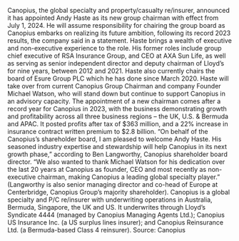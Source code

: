 Canopius, the global specialty and property/casualty re/insurer, announced it has appointed Andy Haste as its new group chairman with effect from July 1, 2024.
He will assume responsibility for chairing the group board as Canopius embarks on realizing its future ambition, following its record 2023 results, the company said in a statement.
Haste brings a wealth of executive and non-executive experience to the role. His former roles include group chief executive of RSA Insurance Group, and CEO at AXA Sun Life, as well as serving as senior independent director and deputy chairman of Lloyd’s for nine years, between 2012 and 2021. Haste also currently chairs the board of Esure Group PLC which he has done since March 2020.
Haste will take over from current Canopius Group Chairman and company Founder Michael Watson, who will stand down but continue to support Canopius in an advisory capacity.
The appointment of a new chairman comes after a record year for Canopius in 2023, with the business demonstrating growth and profitability across all three business regions – the UK, U.S. & Bermuda and APAC. It posted profits after tax of $363 million, and a 22% increase in insurance contract written premium to $2.8 billion.
“On behalf of the Canopius’s shareholder board, I am pleased to welcome Andy Haste. His seasoned industry expertise and stewardship will help Canopius in its next growth phase,” according to Ben Langworthy, Canopius shareholder board director. “We also wanted to thank Michael Watson for his dedication over the last 20 years at Canopius as founder, CEO and most recently as non-executive chairman, making Canopius a leading global specialty player.” (Langworthy is also senior managing director and co-head of Europe at Centerbridge, Canopius Group’s majority shareholder).
Canopius is a global specialty and P/C re/insurer with underwriting operations in Australia, Bermuda, Singapore, the UK and US. It underwrites through Lloyd’s Syndicate 4444 (managed by Canopius Managing Agents Ltd.); Canopius US Insurance Inc. (a US surplus lines insurer); and Canopius Reinsurance Ltd. (a Bermuda-based Class 4 reinsurer).
Source: Canopius